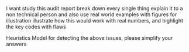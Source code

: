 
I want study this audit report break down every single thing explain it to a non technical person and also use real world examples with figures for illustration
illustrate how this would work with real numbers, and highlight the key codes with flaws



Heuristics Model for detecting the above issues, please simplify your answers 


